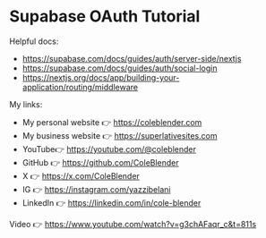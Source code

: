 # Supabase OAuth Tutorial

Helpful docs:

- https://supabase.com/docs/guides/auth/server-side/nextjs
- https://supabase.com/docs/guides/auth/social-login
- https://nextjs.org/docs/app/building-your-application/routing/middleware

My links:

- My personal website 👉 https://coleblender.com
- My business website 👉 https://superlativesites.com
- YouTube👉 https://youtube.com/@coleblender
- GitHub 👉 https://github.com/ColeBlender
- X 👉 https://x.com/ColeBlender
- IG 👉 https://instagram.com/yazzibelani
- LinkedIn 👉 https://linkedin.com/in/cole-blender

Video 👉 https://www.youtube.com/watch?v=g3chAFaqr_c&t=811s
